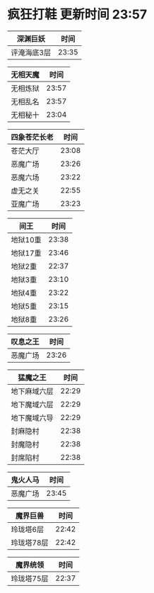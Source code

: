 # 疯狂打鞋 更新时间 23:57

| 深渊巨妖   | 时间    |
|--------|-------|
| 评淹海底3层 | 23:35 |

| 无相天魔   | 时间    |
|--------|-------|
| 无相炼狱 | 23:57 |
| 无相乱名 | 23:57 |
| 无相秘十 | 23:04 |

| 四象苍茫长老   | 时间    |
|--------|-------|
| 苍茫大厅 | 23:08 |
| 恶魔广场 | 23:26 |
| 恶魔六场 | 23:22 |
| 虚无之关 | 22:55 |
| 亚魔广场 | 23:23 |

| 间王   | 时间    |
|--------|-------|
| 地狱10重 | 23:38 |
| 地狱17重 | 23:46 |
| 地狱2重 | 22:37 |
| 地狱3重 | 23:10 |
| 地狱4重 | 23:22 |
| 地狱5重 | 23:15 |
| 地狱8重 | 23:26 |

| 叹息之王   | 时间    |
|--------|-------|
| 恶魔广场 | 23:26 |

| 猛魔之王   | 时间    |
|--------|-------|
| 地下麻域六层 | 22:29 |
| 地下魔域六层 | 22:29 |
| 地下魔域六导 | 22:29 |
| 封麻隐村 | 22:38 |
| 封魔隐村 | 22:38 |
| 封席陷村 | 22:38 |

| 鬼火人马   | 时间    |
|--------|-------|
| 恶魔广场 | 23:45 |

| 魔界巨兽   | 时间    |
|--------|-------|
| 玲珑塔6层 | 22:42 |
| 玲珑塔78层 | 22:42 |

| 魔界统领   | 时间    |
|--------|-------|
| 玲珑塔75层 | 22:37 |